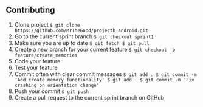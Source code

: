Contributing
----

1. Clone project
`$ git clone https://github.com/MrTheGood/projectb_android.git`
2. Go to the current sprint branch
`$ git checkout sprint1`
3. Make sure you are up to date
`
$ git fetch
$ git pull
`
4. Create a new branch for your current feature
`$ git checkout -b feature/create_memories`
3. Code your feature
4. Test your feature
5. Commit often with clear commit messages
`
$ git add .
$ git commit -m 'Add create memory functionality'
$ git add .
$ git commit -m 'Fix crashing on orientation change'
`
6. Push your commit
`$ git push`
7. Create a pull request to the current sprint branch on GitHub

